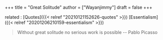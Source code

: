 +++
title = "Great Solitude"
author = ["Wayanjimmy"]
draft = false
+++

related
: [Quotes]({{< relref "20210121152626-quotes" >}}) [Essentialism]({{< relref "20201206210159-essentialism" >}})

> Without great solitude no serious work is possible -- Pablo Picasso
